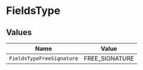 # FieldsType


## Values

| Name                      | Value                     |
| ------------------------- | ------------------------- |
| `FieldsTypeFreeSignature` | FREE_SIGNATURE            |